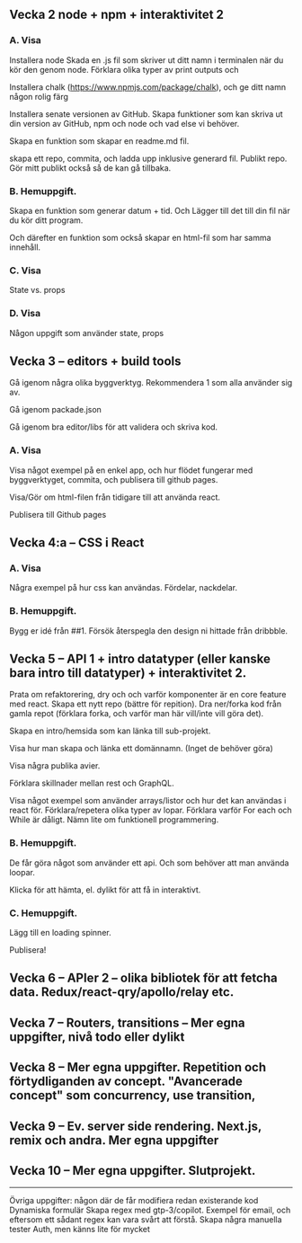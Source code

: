 
## Vecka 2 node + npm + interaktivitet 2
### A. Visa
Installera node
Skada en .js fil som skriver ut ditt namn i terminalen när du kör den genom node. Förklara olika typer av print outputs och

Installera chalk (https://www.npmjs.com/package/chalk), och ge ditt namn någon rolig färg

Installera senate versionen av GitHub.
Skapa funktioner som kan skriva ut din version av GitHub, npm och node och vad else vi behöver.

Skapa en funktion som skapar en readme.md fil.

skapa ett repo, commita, och ladda upp inklusive generard fil. Publikt repo. Gör mitt publikt också så de kan gå tillbaka.

### B. Hemuppgift.

Skapa en funktion som generar datum + tid. Och Lägger till det till din fil när du kör ditt program.

Och därefter en funktion som också skapar en html-fil som har samma innehåll.

### C. Visa

State vs. props

### D. Visa

Någon uppgift som använder state, props

## Vecka 3 – editors + build tools

Gå igenom några olika byggverktyg. Rekommendera 1 som alla använder sig av.

Gå igenom packade.json

Gå igenom bra editor/libs för att validera och skriva kod.

### A. Visa

Visa något exempel på en enkel app, och hur flödet fungerar med byggverktyget, commita, och publisera till github pages.

Visa/Gör om html-filen från tidigare till att använda react.

Publisera till Github pages

## Vecka 4:a – CSS i React

### A. Visa

Några exempel på hur css kan användas. Fördelar, nackdelar.

### B. Hemuppgift.

Bygg er idé från ##1. Försök återspegla den design ni hittade från dribbble.

## Vecka 5 – API 1 + intro datatyper (eller kanske bara intro till datatyper) + interaktivitet 2.

Prata om refaktorering, dry och och varför komponenter är en core feature med react. Skapa ett nytt repo (bättre för repition). Dra ner/forka kod från gamla repot (förklara forka, och varför man här vill/inte vill göra det).

Skapa en intro/hemsida som kan länka till sub-projekt.

Visa hur man skapa och länka ett domännamn. (Inget de behöver göra)

Visa några publika avier.

Förklara skillnader mellan rest och GraphQL.

Visa något exempel som använder arrays/listor och hur det kan användas i react för. Förklara/repetera olika typer av lopar. Förklara varför For each och While är dåligt. Nämn lite om funktionell programmering.

### B. Hemuppgift.

De får göra något som använder ett api. Och som behöver att man använda loopar.

Klicka för att hämta, el. dylikt för att få in interaktivt.

### C. Hemuppgift.

Lägg till en loading spinner.

Publisera!

## Vecka 6 – APIer 2 – olika bibliotek för att fetcha data. Redux/react-qry/apollo/relay etc.
## Vecka 7 – Routers, transitions – Mer egna uppgifter, nivå todo eller dylikt
## Vecka 8 – Mer egna uppgifter. Repetition och förtydliganden av concept. "Avancerade concept" som concurrency, use transition,
## Vecka 9 – Ev. server side rendering. Next.js, remix och andra. Mer egna uppgifter
## Vecka 10 – Mer egna uppgifter. Slutprojekt.



---
Övriga uppgifter: någon där de får modifiera redan existerande kod
Dynamiska formulär
Skapa regex med gtp-3/copilot. Exempel för email, och eftersom ett sådant regex kan vara svårt att förstå. Skapa några manuella tester
Auth, men känns lite för mycket




